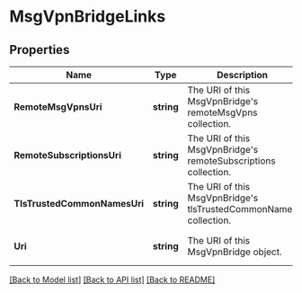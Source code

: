 # MsgVpnBridgeLinks

## Properties
Name | Type | Description | Notes
------------ | ------------- | ------------- | -------------
**RemoteMsgVpnsUri** | **string** | The URI of this MsgVpnBridge&#39;s remoteMsgVpns collection. | [optional] [default to null]
**RemoteSubscriptionsUri** | **string** | The URI of this MsgVpnBridge&#39;s remoteSubscriptions collection. | [optional] [default to null]
**TlsTrustedCommonNamesUri** | **string** | The URI of this MsgVpnBridge&#39;s tlsTrustedCommonNames collection. | [optional] [default to null]
**Uri** | **string** | The URI of this MsgVpnBridge object. | [optional] [default to null]

[[Back to Model list]](../README.md#documentation-for-models) [[Back to API list]](../README.md#documentation-for-api-endpoints) [[Back to README]](../README.md)



